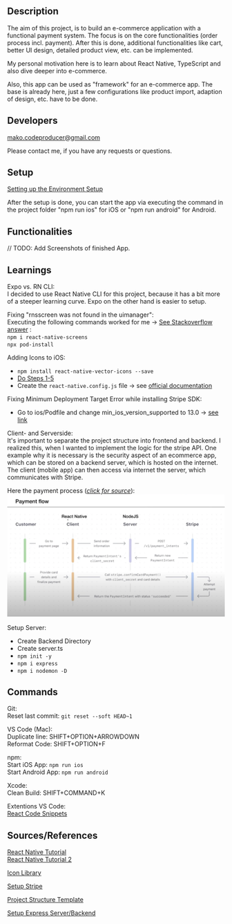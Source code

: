 ## Description
The aim of this project, is to build an e-commerce application with a functional payment system. The focus is on the core functionalities (order process incl. payment). After this is done, additional functionalities like cart, better UI design, detailed product view, etc. can be implemented.

My personal motivation here is to learn about React Native, TypeScript and also dive deeper into e-commerce.

Also, this app can be used as "framework" for an e-commerce app. The base is already here, just a few configurations like product import, adaption of design, etc. have to be done.

## Developers
mako.codeproducer@gmail.com

Please contact me, if you have any requests or questions.

## Setup
[Setting up the Environment Setup](https://reactnative.dev/docs/environment-setup)

After the setup is done, you can start the app via executing the command in the project folder "npm run ios" for iOS or "npm run android" for Android.

## Functionalities
// TODO: Add Screenshots of finished App.

## Learnings
Expo vs. RN CLI: \
I decided to use React Native CLI for this project, because it has a bit more of a steeper learning curve.
Expo on the other hand is easier to setup.

Fixing "rnsscreen was not found in the uimanager": \
Executing the following commands worked for me -> [See Stackoverflow answer](https://stackoverflow.com/a/69740887)
: \
`npm i react-native-screens` \
`npx pod-install`

Adding Icons to iOS:
- `npm install react-native-vector-icons --save`
- [Do Steps 1-5](https://medium.com/@vimniky/how-to-use-vector-icons-in-your-react-native-project-8212ac6a8f06)
- Create the `react-native.config.js` file -> see [official documentation](https://github.com/oblador/react-native-vector-icons?tab=readme-ov-file#ios-setup)

Fixing Minimum Deployment Target Error while installing Stripe SDK:
- Go to ios/Podfile and change min_ios_version_supported to 13.0 -> [see link](https://github.com/stripe/stripe-react-native/issues/1280#issuecomment-1496494805)

Client- and Serverside:\
It's important to separate the project structure into frontend and backend. I realized this, when I wanted to implement the logic for the stripe API. One example why it is necessary is the security aspect of an ecommerce app, which can be stored on a backend server, which is hosted on the internet. The client (mobile app) can then access via internet the server, which communicates with Stripe.

Here the payment process ([*click for source*](https://www.youtube.com/live/50bIefoMo3c?si=1kfK4tWuPRgNkbWF&t=356)): 
![payment](media/paymentprocess.png)

Setup Server:
- Create Backend Directory
- Create server.ts
- `npm init -y`
- `npm i express`
- `npm i nodemon -D`

## Commands
Git: \
Reset last commit: `git reset --soft HEAD~1` 

VS Code (Mac):\
Duplicate line: SHIFT+OPTION+ARROWDOWN \
Reformat Code: SHIFT+OPTION+F

npm: \
Start iOS App: `npm run ios` \
Start Android App: `npm run android`

Xcode: \
Clean Build: SHIFT+COMMAND+K

Extentions VS Code:\
[React Code Snippets](https://marketplace.visualstudio.com/items?itemName=dsznajder.es7-react-js-snippets)

## Sources/References
[React Native Tutorial](https://www.youtube.com/watch?v=w5IYCoTk4Bs&t=2859s) \
[React Native Tutorial 2](https://www.youtube.com/watch?v=qcN5B44cMHQ)

[Icon Library](https://oblador.github.io/react-native-vector-icons/)

[Setup Stripe](https://stripe.com/docs/payments/accept-a-payment)

[Project Structure Template](https://stackoverflow.com/a/51128385)

[Setup Express Server/Backend](https://www.youtube.com/watch?v=w3vs4a03y3I)